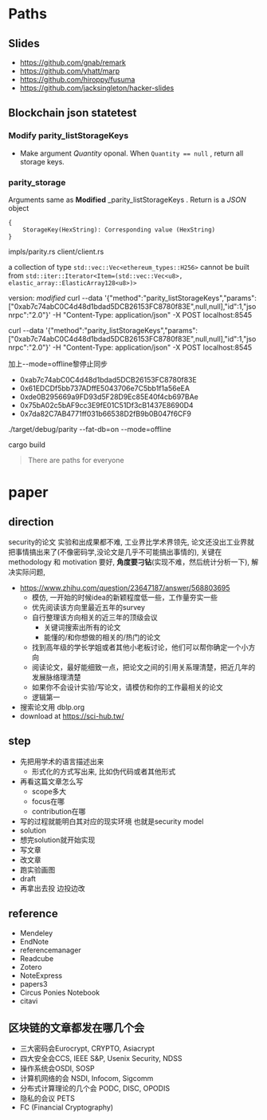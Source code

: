 # Paths

## Slides
+ https://github.com/gnab/remark
+ https://github.com/yhatt/marp
+ https://github.com/hiroppy/fusuma
+ https://github.com/jacksingleton/hacker-slides

## Blockchain json statetest
### Modify parity_listStorageKeys
+ Make argument _Quantity_ oponal. When `Quantity == null` , return all storage keys.

### parity_storage
Arguments same as __Modified__ _parity_listStorageKeys . Return is a _JSON_ object
```
{
    StorageKey(HexString): Corresponding value (HexString)
}
```


impls/parity.rs
client/client.rs

a collection of type `std::vec::Vec<ethereum_types::H256>` cannot be built from `std::iter::Iterator<Item=(std::vec::Vec<u8>, elastic_array::ElasticArray128<u8>)>`


version: _modified_
curl --data '{"method":"parity_listStorageKeys","params":["0xab7c74abC0C4d48d1bdad5DCB26153FC8780f83E",null,null],"id":1,"jsonrpc":"2.0"}' -H "Content-Type: application/json" -X POST localhost:8545 

curl --data '{"method":"parity_listStorageKeys","params":["0xab7c74abC0C4d48d1bdad5DCB26153FC8780f83E",null,null],"id":1,"jsonrpc":"2.0"}' -H "Content-Type: application/json" -X POST localhost:8545 

加上--mode=offline黎停止同步


+ 0xab7c74abC0C4d48d1bdad5DCB26153FC8780f83E
+ 0x61EDCDf5bb737ADffE5043706e7C5bb1f1a56eEA
+ 0xde0B295669a9FD93d5F28D9Ec85E40f4cb697BAe
+ 0x75bA02c5bAF9cc3E9fE01C51Df3cB1437E8690D4
+ 0x7da82C7AB4771ff031b66538D2fB9b0B047f6CF9

./target/debug/parity --fat-db=on --mode=offline

cargo build

> There are paths for everyone

<!-- 
利益才是前进的动力，金钱、成就感。名誉当然也是有助于利益的，对于人脉而言。（所以在甲方做安全还是有点亏的，因为难以直接看到收益。虽然企业多么希望招到牛逼的安全开发、运维、架构，高薪一口气解决问题。）

张狂、傲慢是挺爽，要有实力才能很好地张狂傲慢起来。但是恐怕不利于团队合作和交朋友。

越来越大了，其实企业不需要多么天才的程序员，所谓的地表最强coder，要学要练的东西那么多，无非是给自己平添不切实际的压力。

人脉、经验、投资的眼光和信息、架构、数学、建模、算法及其应用。要找到自己不可替代的核心竞争力，实现财务自由，能进行更自由的选择，也有自己自由的时间。
 -->

<!-- 
## 我感兴趣的
+ 时间毕竟有限
+ 工作来说肯定还是 go > rust
+ 抄其实很正常，是学习的必经过程，关键是抄完之后学到什么
+ 那么其实 解决问题的思维最重要，所以 算法、技巧、代码设计(衍生到架构、高并发)、高性能计算 > 密码学 > 系统 = 编译器
 -->

<!-- 

## PhD
+ RegExp
    ```
    (crypt|secur|dete|intru|penetra|cyber|malic|priva)
    ```
+ location
    * AU
        - UniMelb
            + [Peter Schachte](http://www.cis.unimelb.edu.au/people/staff.php?person_ID=456)
            + [Rao Kotagiri](http://www.cis.unimelb.edu.au/people/staff.php?person_ID=16028)
                * ml intrusion dection
            + [Harald Sondergaard](http://www.cis.unimelb.edu.au/people/staff.php?person_ID=13416)
            + [Peter Stuckey](http://www.cis.unimelb.edu.au/people/staff.php?person_ID=14142)
            + [DR Jeffrey Chan](https://www.findanexpert.unimelb.edu.au/display/person7602#tab-overview)
                * Machine Learning and Data Mining
                * Network Security (intrusion detection, cloud security)
            + Udaya
                * Blockchain?
                * Machine Learning Intrusion Detection System
                * Differential Privacy?
            + [Dr Sarah Monazam Erfani](http://www.cis.unimelb.edu.au/people/staff.php?person_ID=639922)
            + [Professor Christopher Leckie](http://www.cis.unimelb.edu.au/people/staff.php?person_ID=6335)
            + [Dr Toby Murray](http://www.cis.unimelb.edu.au/people/staff.php?person_ID=780796)
            + [Dr Ben Rubinstein](http://www.cis.unimelb.edu.au/people/staff.php?person_ID=20074)
            + [Professor Richard Sinnott](http://www.cis.unimelb.edu.au/people/staff.php?person_ID=342078)
            + [Dr Vanessa Teague](http://www.cis.unimelb.edu.au/people/staff.php?person_ID=34563)
        - [sydney](http://sydney.edu.au/engineering/it/about/people/list.php)
            + [DR RALPH HOLZ](http://sydney.edu.au/engineering/people/ralph.holz.php)
                * V
            + [PROFESSOR SEOKHEE HONG?](http://sydney.edu.au/engineering/people/seokhee.hong.php)
            + [PROFESSOR ALBERT ZOMAYA](http://sydney.edu.au/engineering/people/albert.zomaya.php)
            + [DR YING ZHOU](http://sydney.edu.au/engineering/people/ying.zhou.php)
            + [PROFESSOR DACHENG TAO](http://sydney.edu.au/engineering/people/dacheng.tao.php)
            + [ASSOCIATE PROFESSOR UWE ROEHM](http://sydney.edu.au/engineering/people/uwe.roehm.php)
            + [EMERITUS PROFESSOR PETER EADES](http://sydney.edu.au/engineering/people/peter.eades.php)
            + [Michael Fry](https://chai.it.usyd.edu.au/people/michaelfry/)
                * [Yu_YY_thesis.pdf](https://ses.library.usyd.edu.au/handle/2123/10277)
        - UNSW
        - Monash
        - ANU?
        - WA?
        - Queensland?
        - Adelaide?
    * HK
        - HKUST
            + https://www.seng.ust.hk/web/eng/faculty_research2.php?id=96
                * https://www.seng.ust.hk/web/eng/people_detail.php?id=351&cur2=research
                    - V - 20170924
                * https://www.seng.ust.hk/web/eng/people_detail.php?id=377&cur2=research
                * https://www.cse.ust.hk/~ricci/
        - HKU
            + http://www.cs.hku.hk/people/academic.jsp
                * http://www.cs.hku.hk/research/interest.jsp
                    - http://www.cs.hku.hk/research/profile.jsp?teacher=smyiu
                        + V - 20170924
                    - http://www.cs.hku.hk/research/profile.jsp?teacher=hui
            + https://www.eee.hku.hk/people/
        - CUHK
            + http://www.cse.cuhk.edu.hk/v7/en/people/lec.html
                * http://www.cse.cuhk.edu.hk/~wei/
                * http://www.cse.cuhk.edu.hk/~cslui/
            + http://www.ie.cuhk.edu.hk/people/people.shtml
                * http://personal.ie.cuhk.edu.hk/~cchan/
                * http://www.ie.cuhk.edu.hk/people/sherman.shtml
                    - V - 20170924
                * http://www.ie.cuhk.edu.hk/people/khzhang.shtml
                * http://www.ie.cuhk.edu.hk/people/wclau.shtml
                * http://www.ie.cuhk.edu.hk/people/mhchen.shtml
        - CityU
            + http://www.cs.cityu.edu.hk/people/academic_staff.html
                * http://www6.cityu.edu.hk/stfprofile/cslfkwok.htm
                    - V - 20170924
                * http://www.cs.cityu.edu.hk/profile/congwang.html
                * http://www6.cityu.edu.hk/stfprofile/gphancke.htm
            + http://www.ee.cityu.edu.hk/home/people_academic_staff.html
                * http://www.ee.cityu.edu.hk/~rcheung/Welcome.html
                * http://www.ee.cityu.edu.hk/~eellc/
                * http://www.ee.cityu.edu.hk/~lcheng/
        - PolyU
            + http://www.comp.polyu.edu.hk/en-us/staffs/index/1
                * http://www.comp.polyu.edu.hk/en-us/staffs/detail/1283
                    - V - 20170924
                        + ?
                * http://www.comp.polyu.edu.hk/en-us/staffs/detail/1252
                * http://www.comp.polyu.edu.hk/en-us/staffs/detail/1470
                * http://www.comp.polyu.edu.hk/en-us/staffs/detail/2244
                * http://www.comp.polyu.edu.hk/en-us/staffs/detail/3751
                * http://www.comp.polyu.edu.hk/en-us/staffs/detail/3646
                * http://www.comp.polyu.edu.hk/en-us/staffs/detail/1419
    * Sg
        - NUS?
        - NYTU
    * En
        - G10
    + topic
        * bitcoin
        * ML intrusion detection
        * differential privacy

## 移民分数研究
+ 2年工签 psw
    * 485

## 攒机
+ 刚爆出来 Intel 的 CPU 有个硬件 bug，即使是修复后性能也会下降 5%-30%. 所以，把 8700k 换成 1800x
    * [这硬件 bug 可以说很牛了： 英特尔处理器发现严重设计漏洞， AMD 不受影响](https://www.v2ex.com/t/419683)
        - 操作系统就是使用的 cpu 提供的功能来隔离不同程序及内核的，现在这个隔离出了问题，意味着不同程序可以访问内核数据，其中可能存在一些密码等数据。看起来安全上对单机用户可能影响不大，但是对于云服务商来讲是个大问题。不过如果执行修复会造成悲剧的性能损失，这个会影响普通用户了。
+ 内存双通道比单条性能好
+ 微博 /淘宝搜 萌叔或老牛。都是老牌 diy 商家，装好包好给你发来。
+ 装机帮扶站

 -->


# paper

<!-- 
+ http://users.monash.edu.au/~kailiu/
+ http://www.jiangshanyu.com/
+ https://www.comp.nus.edu.sg/~abhik/
    + research
        + correctness
        + coverage
    + auto
    + manual
    + solidity tools
 -->

## direction
security的论文 实验和出成果都不难, 工业界比学术界领先, 论文还没出工业界就把事情搞出来了(不像密码学,没论文是几乎不可能搞出事情的), 关键在 methodology 和 motivation 要好, __角度要刁钻__(实现不难，然后统计分析一下), 解决实际问题, 

+ https://www.zhihu.com/question/23647187/answer/568803695
    * 模仿, 一开始的时候idea的新颖程度低一些，工作量夯实一些
    * 优先阅读该方向里最近五年的survey
    * 自行整理该方向相关的近三年的顶级会议
        - 关键词搜索出所有的论文
        - 能懂的/和你想做的相关的/热门的论文
    * 找到高年级的学长学姐或者其他小老板讨论，他们可以帮你确定一个小方向
    * 阅读论文，最好能细致一点，把论文之间的引用关系理清楚，把近几年的发展脉络理清楚
    * 如果你不会设计实验/写论文，请模仿和你的工作最相关的论文
    * 逻辑第一
+ 搜索论文用 dblp.org
+ download at https://sci-hub.tw/

## step
+ 先把用学术的语言描述出来
    * 形式化的方式写出来, 比如伪代码或者其他形式
+ 再看这篇文章怎么写
    * scope多大
    * focus在哪
    * contribution在哪
+ 写的过程就能明白其对应的现实环境 也就是security model
+ solution
+ 想完solution就开始实现
+ 写文章
+ 改文章
+ 跑实验画图
+ draft
+ 再拿出去投 边投边改

## reference
+ Mendeley
+ EndNote
+ referencemanager
+ Readcube
+ Zotero
+ NoteExpress
+ papers3
+ Circus Ponies Notebook
+ citavi

## 区块链的文章都发在哪几个会
+ 三大密码会Eurocrypt, CRYPTO, Asiacrypt
+ 四大安全会CCS, IEEE S&P, Usenix Security, NDSS
+ 操作系统会OSDI, SOSP
+ 计算机网络的会 NSDI, Infocom, Sigcomm
+ 分布式计算理论的几个会 PODC, DISC, OPODIS
+ 隐私的会议 PETS
+ FC (Financial Cryptography)

